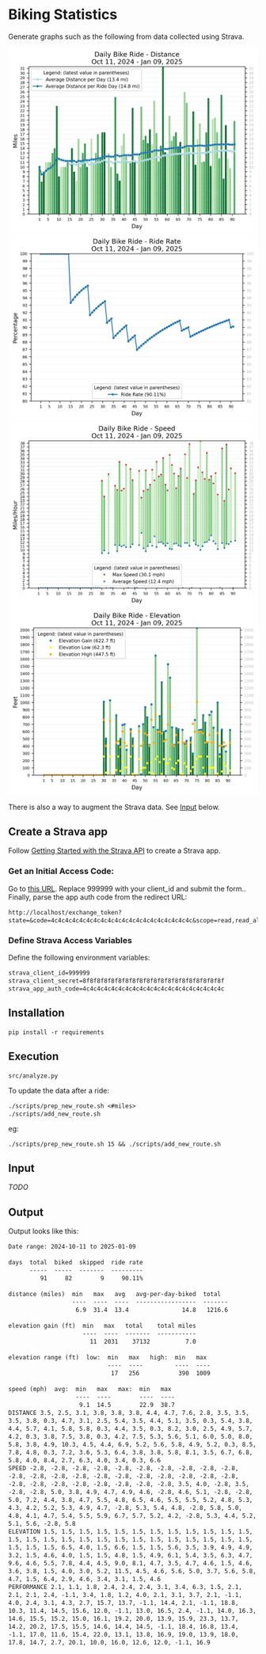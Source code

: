 # Biking Statistics

Generate graphs such as the following from data collected using Strava.

![Daily Bike Ride - Distance](output/Distance.jpg)
![Daily Bike Ride - Ride Rate](output/RideRate.jpg)
![Daily Bike Ride - Speed](output/Speed.jpg)
![Daily Bike Ride - Elevation Gain](output/Elevation.jpg)

There is also a way to augment the Strava data.  See <a href="#input">Input</a> below.


## Create a Strava app

Follow [Getting Started with the Strava API](https://developers.strava.com/docs/getting-started/)
to create a Strava app.


### Get an Initial Access Code:

Go to [this URL](http://www.strava.com/oauth/authorize?client_id=999999&response_type=code&redirect_uri=http://localhost/exchange_token&approval_prompt=force&scope=read_all,activity:read).
Replace 999999 with your client_id and submit the form..
Finally, parse the app auth code from the redirect URL:

    http://localhost/exchange_token?state=&code=4c4c4c4c4c4c4c4c4c4c4c4c4c4c4c4c4c4c4c4c&scope=read,read_all


### Define Strava Access Variables

Define the following environment variables:

    strava_client_id=999999
    strava_client_secret=8f8f8f8f8f8f8f8f8f8f8f8f8f8f8f8f8f8f8f8f
    strava_app_auth_code=4c4c4c4c4c4c4c4c4c4c4c4c4c4c4c4c4c4c4c4c


## Installation

    pip install -r requirements


## Execution

    src/analyze.py

To update the data after a ride:

    ./scripts/prep_new_route.sh <#miles>
    ./scripts/add_new_route.sh

eg:

    ./scripts/prep_new_route.sh 15 && ./scripts/add_new_route.sh


## Input
<a name="input"></a>

*TODO*


## Output

Output looks like this:

    Date range: 2024-10-11 to 2025-01-09

    days  total  biked  skipped  ride rate
          -----  -----  -------  ---------
             91     82        9     90.11%

    distance (miles)  min   max   avg   avg-per-day-biked  total
                      ----  ----  ----  -----------------  -------
                       6.9  31.4  13.4               14.8   1216.6

    elevation gain (ft)  min   max   total    total miles
                         ----  ----  -------  -----------
                           11  2031    37132          7.0

    elevation range (ft)  low:  min   max   high:  min   max
                                ----  ----         ----  ----
                                 17   256           390  1009

    speed (mph)  avg:  min   max   max:  min   max
                       ----  ----        ----  ----
                        9.1  14.5        22.9  38.7
    DISTANCE 3.5, 2.5, 3.1, 3.8, 3.8, 3.8, 4.4, 4.7, 7.6, 2.8, 3.5, 3.5, 3.5, 3.8, 0.3, 4.7, 3.1, 2.5, 5.4, 3.5, 4.4, 5.1, 3.5, 0.3, 5.4, 3.8, 4.4, 5.7, 4.1, 5.8, 5.8, 0.3, 4.4, 3.5, 0.3, 8.2, 3.0, 2.5, 4.9, 5.7, 4.2, 0.3, 3.8, 7.5, 3.8, 0.3, 4.2, 7.5, 5.3, 5.6, 5.1, 6.0, 5.0, 8.0, 5.8, 3.8, 4.9, 10.3, 4.5, 4.4, 6.9, 5.2, 5.6, 5.8, 4.9, 5.2, 0.3, 8.5, 7.8, 4.8, 0.3, 7.2, 3.6, 5.3, 6.4, 3.8, 3.8, 5.8, 8.1, 3.5, 6.7, 6.8, 5.8, 4.0, 8.4, 2.7, 6.3, 4.0, 3.4, 0.3, 6.6
    SPEED -2.8, -2.8, -2.8, -2.8, -2.8, -2.8, -2.8, -2.8, -2.8, -2.8, -2.8, -2.8, -2.8, -2.8, -2.8, -2.8, -2.8, -2.8, -2.8, -2.8, -2.8, -2.8, -2.8, -2.8, -2.8, -2.8, -2.8, -2.8, -2.8, 3.5, 4.0, -2.8, 3.5, -2.8, -2.8, 5.0, 3.8, 4.9, 4.7, 4.9, 4.6, -2.8, 4.6, 5.1, -2.8, -2.8, 5.0, 7.2, 4.4, 3.8, 4.7, 5.5, 4.8, 6.5, 4.6, 5.5, 5.5, 5.2, 4.8, 5.3, 4.3, 4.2, 5.2, 5.3, 4.9, 4.7, -2.8, 5.3, 5.4, 4.8, -2.8, 5.8, 5.0, 4.8, 4.1, 4.7, 5.4, 5.5, 5.9, 6.7, 5.7, 5.2, 4.2, -2.8, 5.3, 4.4, 5.2, 5.1, 5.6, -2.8, 5.8
    ELEVATION 1.5, 1.5, 1.5, 1.5, 1.5, 1.5, 1.5, 1.5, 1.5, 1.5, 1.5, 1.5, 1.5, 1.5, 1.5, 1.5, 1.5, 1.5, 1.5, 1.5, 1.5, 1.5, 1.5, 1.5, 1.5, 1.5, 1.5, 1.5, 1.5, 6.5, 4.0, 1.5, 6.6, 1.5, 1.5, 5.6, 3.5, 3.9, 4.9, 4.9, 3.2, 1.5, 4.6, 4.0, 1.5, 1.5, 4.8, 1.5, 4.9, 6.1, 5.4, 3.5, 6.3, 4.7, 9.6, 4.6, 5.5, 7.8, 4.4, 4.5, 9.0, 8.1, 4.7, 3.5, 4.7, 4.6, 1.5, 4.6, 3.6, 3.8, 1.5, 4.0, 3.0, 5.2, 11.5, 4.5, 4.6, 5.6, 5.0, 3.7, 5.6, 5.8, 4.7, 1.5, 6.4, 2.9, 4.6, 3.4, 3.1, 1.5, 4.6
    PERFORMANCE 2.1, 1.1, 1.8, 2.4, 2.4, 2.4, 3.1, 3.4, 6.3, 1.5, 2.1, 2.1, 2.1, 2.4, -1.1, 3.4, 1.8, 1.2, 4.0, 2.1, 3.1, 3.7, 2.1, -1.1, 4.0, 2.4, 3.1, 4.3, 2.7, 15.7, 13.7, -1.1, 14.4, 2.1, -1.1, 18.8, 10.3, 11.4, 14.5, 15.6, 12.0, -1.1, 13.0, 16.5, 2.4, -1.1, 14.0, 16.3, 14.6, 15.5, 15.2, 15.0, 16.1, 19.2, 20.0, 13.9, 15.9, 23.3, 13.7, 14.2, 20.2, 17.5, 15.5, 14.6, 14.4, 14.5, -1.1, 18.4, 16.8, 13.4, -1.1, 17.0, 11.6, 15.4, 22.0, 13.1, 13.8, 16.9, 19.0, 13.9, 18.0, 17.8, 14.7, 2.7, 20.1, 10.0, 16.0, 12.6, 12.0, -1.1, 16.9
